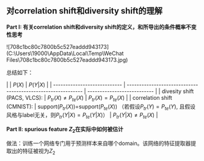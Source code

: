 ## 对correlation shift和diversity shift的理解

**Part I: 有关correlation shift和diversity shift的定义，和所导出的条件概率不变性思考**

![708c1bc80c7800b5c527eaddd943173](C:\Users\19000\AppData\Local\Temp\WeChat Files\708c1bc80c7800b5c527eaddd943173.jpg)

总结如下：

|                              | $P(X)$                                                       | $P(Y|X)$                    |
| ---------------------------- | ------------------------------------------------------------ | --------------------------- |
| divesity shift (PACS, VLCS): | $P_{tr}(X)\neq P_{te}(X)$                                    | $P_{tr}(X)=P_{te}(X)$       |
| correlation shift (CMNIST):  | support($P_{tr}(X)$)=support($P_{te}(X)$) （若假设$P_{tr}(Y)=P_{te}(Y)$, 且假设风格与label无关，则$P_{tr}(Y|X)=P_{te}(Y|X)$） | $P_{tr}(Y|X)\neq P_{te}(X)$ |



**Part II: spurious feature $Z_2$在实际中如何被估计**

做法：训练一个网络专门用于预测样本来自哪个domain。该网络的特征提取器提取出的特征被视为$Z_2$